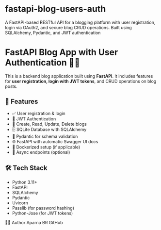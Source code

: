 # fastapi-blog-users-auth
A FastAPI-based RESTful API for a blogging platform with user registration, login via OAuth2, and secure blog CRUD operations. Built using SQLAlchemy, Pydantic, and JWT authentication

# FastAPI Blog App with User Authentication 📝🔐

This is a backend blog application built using **FastAPI**. It includes features for **user registration, login with JWT tokens**, and CRUD operations on blog posts.

## 🚀 Features

- ✅ User registration & login
- 🔐 JWT Authentication
- 📝 Create, Read, Update, Delete blogs
- 🗄️ SQLite Database with SQLAlchemy
- 📜 Pydantic for schema validation
- 🌐 FastAPI with automatic Swagger UI docs
- 🐳 Dockerized setup (if applicable)
- 🔄 Async endpoints (optional)

## 🛠️ Tech Stack

- Python 3.11+
- FastAPI
- SQLAlchemy
- Pydantic
- Uvicorn
- Passlib (for password hashing)
- Python-Jose (for JWT tokens)

👩‍💻 Author
Aparna BR
GitHub

